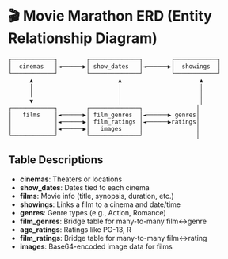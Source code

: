 # 🎬 Movie Marathon ERD (Entity Relationship Diagram)

```plaintext
┌────────────┐        ┌──────────────┐        ┌────────────┐
│  cinemas   │◄──────▶│ show_dates   │◄──────▶│  showings  │
└────────────┘        └──────────────┘        └────────────┘
      ▲                        ▲                      ▲
      │                        │                      │
      │                        │                      │
      ▼                        │                      │
┌────────────┐        ┌──────────────┐               │
│   films    │◄──────▶│ film_genres  │◄──────▶ genres│
│            │◄──────▶│ film_ratings │◄──────▶ratings│
│            │◄──────▶│   images     │               │
└────────────┘        └──────────────┘               │
```

## Table Descriptions

- **cinemas**: Theaters or locations
- **show_dates**: Dates tied to each cinema
- **films**: Movie info (title, synopsis, duration, etc.)
- **showings**: Links a film to a cinema and date/time
- **genres**: Genre types (e.g., Action, Romance)
- **film_genres**: Bridge table for many-to-many film↔genre
- **age_ratings**: Ratings like PG-13, R
- **film_ratings**: Bridge table for many-to-many film↔rating
- **images**: Base64-encoded image data for films

